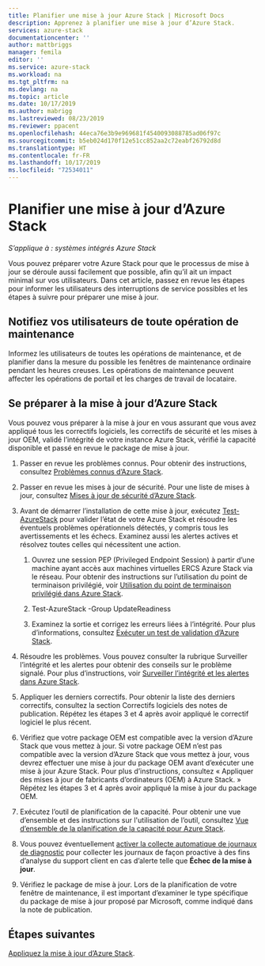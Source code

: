 ```yaml
---
title: Planifier une mise à jour Azure Stack | Microsoft Docs
description: Apprenez à planifier une mise à jour d’Azure Stack.
services: azure-stack
documentationcenter: ''
author: mattbriggs
manager: femila
editor: ''
ms.service: azure-stack
ms.workload: na
ms.tgt_pltfrm: na
ms.devlang: na
ms.topic: article
ms.date: 10/17/2019
ms.author: mabrigg
ms.lastreviewed: 08/23/2019
ms.reviewer: ppacent
ms.openlocfilehash: 44eca76e3b9e969681f4540093088785ad06f97c
ms.sourcegitcommit: b5eb024d170f12e51cc852aa2c72eabf26792d8d
ms.translationtype: HT
ms.contentlocale: fr-FR
ms.lasthandoff: 10/17/2019
ms.locfileid: "72534011"
---
```

# <a name="plan-for-an-azure-stack-update"></a>Planifier une mise à jour d’Azure Stack

*S’applique à : systèmes intégrés Azure Stack*

Vous pouvez préparer votre Azure Stack pour que le processus de mise à jour se déroule aussi facilement que possible, afin qu’il ait un impact minimal sur vos utilisateurs. Dans cet article, passez en revue les étapes pour informer les utilisateurs des interruptions de service possibles et les étapes à suivre pour préparer une mise à jour.

## <a name="notify-your-users-of-maintenance-operations"></a>Notifiez vos utilisateurs de toute opération de maintenance

Informez les utilisateurs de toutes les opérations de maintenance, et de planifier dans la mesure du possible les fenêtres de maintenance ordinaire pendant les heures creuses. Les opérations de maintenance peuvent affecter les opérations de portail et les charges de travail de locataire.

## <a name="prepare-for-an-azure-stack-update"></a>Se préparer à la mise à jour d’Azure Stack

Vous pouvez vous préparer à la mise à jour en vous assurant que vous avez appliqué tous les correctifs logiciels, les correctifs de sécurité et les mises à jour OEM, validé l’intégrité de votre instance Azure Stack, vérifié la capacité disponible et passé en revue le package de mise à jour.

1. Passer en revue les problèmes connus. Pour obtenir des instructions, consultez [Problèmes connus d’Azure Stack](https://docs.microsoft.com/azure-stack/operator/release-notes).

2. Passer en revue les mises à jour de sécurité. Pour une liste de mises à jour, consultez [Mises à jour de sécurité d’Azure Stack](https://docs.microsoft.com/azure-stack/operator/release-notes-security-updates).

3. Avant de démarrer l’installation de cette mise à jour, exécutez [Test-AzureStack](https://docs.microsoft.com/azure-stack/operator/azure-stack-diagnostic-test) pour valider l’état de votre Azure Stack et résoudre les éventuels problèmes opérationnels détectés, y compris tous les avertissements et les échecs. Examinez aussi les alertes actives et résolvez toutes celles qui nécessitent une action.

    1. Ouvrez une session PEP (Privileged Endpoint Session) à partir d’une machine ayant accès aux machines virtuelles ERCS Azure Stack via le réseau. Pour obtenir des instructions sur l’utilisation du point de terminaison privilégié, voir [Utilisation du point de terminaison privilégié dans Azure Stack](https://docs.microsoft.com/azure-stack/operator/azure-stack-privileged-endpoint).

    2. Test-AzureStack -Group UpdateReadiness

    3. Examinez la sortie et corrigez les erreurs liées à l’intégrité. Pour plus d’informations, consultez [Exécuter un test de validation d’Azure Stack](https://docs.microsoft.com/azure-stack/operator/azure-stack-diagnostic-test).

4. Résoudre les problèmes. Vous pouvez consulter la rubrique Surveiller l’intégrité et les alertes pour obtenir des conseils sur le problème signalé. Pour plus d’instructions, voir [Surveiller l’intégrité et les alertes dans Azure Stack](https://docs.microsoft.com/azure-stack/operator/azure-stack-monitor-health).

5. Appliquer les derniers correctifs. Pour obtenir la liste des derniers correctifs, consultez la section Correctifs logiciels des notes de publication. Répétez les étapes 3 et 4 après avoir appliqué le correctif logiciel le plus récent.

6. Vérifiez que votre package OEM est compatible avec la version d’Azure Stack que vous mettez à jour. Si votre package OEM n’est pas compatible avec la version d’Azure Stack que vous mettez à jour, vous devrez effectuer une mise à jour du package OEM avant d’exécuter une mise à jour Azure Stack. Pour plus d’instructions, consultez « Appliquer des mises à jour de fabricants d’ordinateurs (OEM) à Azure Stack. » Répétez les étapes 3 et 4 après avoir appliqué la mise à jour du package OEM.

7. Exécutez l’outil de planification de la capacité. Pour obtenir une vue d’ensemble et des instructions sur l'utilisation de l’outil, consultez [Vue d’ensemble de la planification de la capacité pour Azure Stack](https://docs.microsoft.com/azure-stack/operator/azure-stack-capacity-planning-overview).

8. Vous pouvez éventuellement [activer la collecte automatique de journaux de diagnostic](azure-stack-configure-automatic-diagnostic-log-collection.md) pour collecter les journaux de façon proactive à des fins d’analyse du support client en cas d’alerte telle que **Échec de la mise à jour**. 

8. Vérifiez le package de mise à jour. Lors de la planification de votre fenêtre de maintenance, il est important d’examiner le type spécifique du package de mise à jour proposé par Microsoft, comme indiqué dans la note de publication.

## <a name="next-steps"></a>Étapes suivantes

[Appliquez la mise à jour d’Azure Stack](azure-stack-apply-updates.md).
